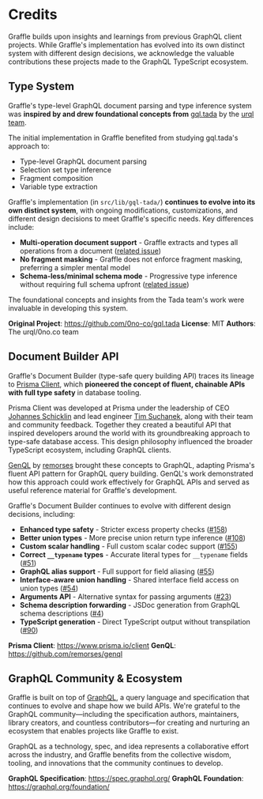 # Credits

Graffle builds upon insights and learnings from previous GraphQL client projects. While Graffle's implementation has evolved into its own distinct system with different design decisions, we acknowledge the valuable contributions these projects made to the GraphQL TypeScript ecosystem.

## Type System

Graffle's type-level GraphQL document parsing and type inference system was **inspired by and drew foundational concepts from** [gql.tada](https://gql-tada.0no.co/) by the [urql team](https://github.com/urql-graphql/urql).

The initial implementation in Graffle benefited from studying gql.tada's approach to:
- Type-level GraphQL document parsing
- Selection set type inference
- Fragment composition
- Variable type extraction

Graffle's implementation (in `src/lib/gql-tada/`) **continues to evolve into its own distinct system**, with ongoing modifications, customizations, and different design decisions to meet Graffle's specific needs. Key differences include:

- **Multi-operation document support** - Graffle extracts and types all operations from a document ([related issue](https://github.com/0no-co/gql.tada/issues/489))
- **No fragment masking** - Graffle does not enforce fragment masking, preferring a simpler mental model
- **Schema-less/minimal schema mode** - Progressive type inference without requiring full schema upfront ([related issue](https://github.com/0no-co/gql.tada/issues/490))

The foundational concepts and insights from the Tada team's work were invaluable in developing this system.

**Original Project**: https://github.com/0no-co/gql.tada
**License**: MIT
**Authors**: The urql/0no.co team

## Document Builder API

Graffle's Document Builder (type-safe query building API) traces its lineage to [Prisma Client](https://www.prisma.io/client), which **pioneered the concept of fluent, chainable APIs with full type safety** in database tooling.

Prisma Client was developed at Prisma under the leadership of CEO [Johannes Schicklin](https://github.com/schickling) and lead engineer [Tim Suchanek](https://github.com/timsuchanek), along with their team and community feedback. Together they created a beautiful API that inspired developers around the world with its groundbreaking approach to type-safe database access. This design philosophy influenced the broader TypeScript ecosystem, including GraphQL clients.

[GenQL](https://genql.dev/) by [remorses](https://github.com/remorses) brought these concepts to GraphQL, adapting Prisma's fluent API pattern for GraphQL query building. GenQL's work demonstrated how this approach could work effectively for GraphQL APIs and served as useful reference material for Graffle's development.

Graffle's Document Builder continues to evolve with different design decisions, including:

- **Enhanced type safety** - Stricter excess property checks ([#158](https://github.com/remorses/genql/issues/158))
- **Better union types** - More precise union return type inference ([#108](https://github.com/remorses/genql/issues/108))
- **Custom scalar handling** - Full custom scalar codec support ([#155](https://github.com/remorses/genql/issues/155))
- **Correct `__typename` types** - Accurate literal types for `__typename` fields ([#51](https://github.com/remorses/genql/issues/51))
- **GraphQL alias support** - Full support for field aliasing ([#55](https://github.com/remorses/genql/issues/55))
- **Interface-aware union handling** - Shared interface field access on union types ([#54](https://github.com/remorses/genql/issues/54))
- **Arguments API** - Alternative syntax for passing arguments ([#23](https://github.com/remorses/genql/issues/23))
- **Schema description forwarding** - JSDoc generation from GraphQL schema descriptions ([#4](https://github.com/remorses/genql/issues/4))
- **TypeScript generation** - Direct TypeScript output without transpilation ([#90](https://github.com/remorses/genql/issues/90))

**Prisma Client**: https://www.prisma.io/client
**GenQL**: https://github.com/remorses/genql

## GraphQL Community & Ecosystem

Graffle is built on top of [GraphQL](https://graphql.org/), a query language and specification that continues to evolve and shape how we build APIs. We're grateful to the GraphQL community—including the specification authors, maintainers, library creators, and countless contributors—for creating and nurturing an ecosystem that enables projects like Graffle to exist.

GraphQL as a technology, spec, and idea represents a collaborative effort across the industry, and Graffle benefits from the collective wisdom, tooling, and innovations that the community continues to develop.

**GraphQL Specification**: https://spec.graphql.org/
**GraphQL Foundation**: https://graphql.org/foundation/

